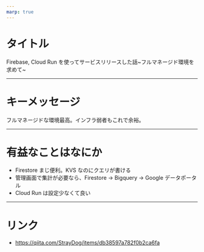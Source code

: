```yaml
---
marp: true
---
```


# タイトル

Firebase, Cloud Run を使ってサービスリリースした話~フルマネージド環境を求めて~

---

# キーメッセージ

フルマネージドな環境最高。インフラ弱者もこれで余裕。

---

# 有益なことはなにか

- Firestore まじ便利。KVS なのにクエリが書ける
- 管理画面で集計が必要なら、Firestore -> Bigquery -> Google データポータル
- Cloud Run は設定少なくて良い

---


# リンク
- https://qiita.com/StrayDog/items/db38597a782f0b2ca6fa
